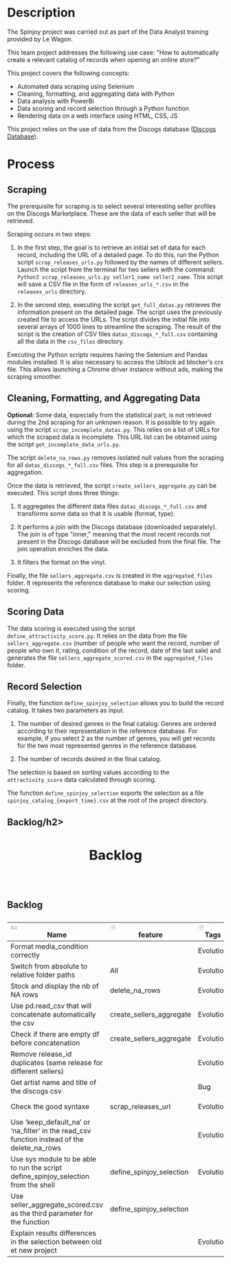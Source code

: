<h1>Description</h1>

<p> 
  The Spinjoy project was carried out as part of the Data Analyst training provided by Le Wagon. 
  
  This team project addresses the following use case: "How to automatically create a relevant catalog of records when opening an online store?"
  
  This project covers the following concepts:
</p>

<ul>
        <li>Automated data scraping using Selenium</li>
        <li>Cleaning, formatting, and aggregating data with Python</li>
        <li>Data analysis with PowerBi</li>
        <li>Data scoring and record selection through a Python function</li>
        <li>Rendering data on a web interface using HTML, CSS, JS</li>
</ul>

<p>
  This project relies on the use of data from the Discogs database (<a href="https://shorturl.at/goJRT">Discogs Database</a>).
    </p>

<h1>Process</h1>

<h2>Scraping</h2>

<p>
  The prerequisite for scraping is to select several interesting seller profiles on the Discogs Marketplace. These are the data of each seller that will be retrieved.

  Scraping occurs in two steps:
</p>
<ol>
  <li>
    <p>In the first step, the goal is to retrieve an initial set of data for each record, including the URL of a detailed page. To do this, run the Python script <code>scrap_releases_urls.py</code> followed by the names of different sellers. Launch the script from the terminal for two sellers with the command: <code>Python3 scrap_releases_urls.py seller1_name seller2_name</code>. This script will save a CSV file in the form of <code>releases_urls_*.csv</code> in the <code>releases_urls</code> directory.
    </p>
  </li>

  <li>
    <p>In the second step, executing the script <code>get_full_datas.py</code> retrieves the information present on the detailed page. The script uses the previously created file to access the URLs. The script divides the initial file into several arrays of 1000 lines to streamline the scraping. The result of the script is the creation of CSV files <code>datas_discogs_*_full.csv</code> containing all the data in the <code>csv_files</code> directory.
    </p>
  </li>
</ol>

<p>
  Executing the Python scripts requires having the Selenium and Pandas modules installed. It is also necessary to access the Ublock ad blocker's crx file. This allows launching a   Chrome driver instance without ads, making the scraping smoother.
</p>

<h2>Cleaning, Formatting, and Aggregating Data</h2>

<p>
  <strong>Optional:</strong> Some data, especially from the statistical part, is not retrieved during the 2nd scraping for an unknown reason. It is possible to try again using     the script <code>scrap_incomplete_datas.py</code>. This relies on a list of URLs for which the scraped data is incomplete. This URL list can be obtained using the script        <code>get_incomplete_data_urls.py</code>.

  The script <code>delete_na_rows.py</code> removes isolated null values from the scraping for all <code>datas_discogs_*_full.csv</code> files. This step is a prerequisite for     aggregation.

  Once the data is retrieved, the script <code>create_sellers_aggregate.py</code> can be executed. This script does three things:
</p>

<ol>
  <li>
    <p>It aggregates the different data files <code>datas_discogs_*_full.csv</code> and transforms some data so that it is usable (format, type).
      </p>
  </li>

  <li>
    <p>It performs a join with the Discogs database (downloaded separately). The join is of type "inner," meaning that the most recent records not present in the Discogs database       will be excluded from the final file. The join operation enriches the data.
    </p>
  </li>

  <li>
    <p>It filters the format on the vinyl.
    </p>
  </li>
</ol>

<p>
  Finally, the file <code>sellers_aggregate.csv</code> is created in the <code>aggregated_files</code> folder. It represents the reference database to make our selection using      scoring.
</p>

<h2>Scoring Data</h2>

<p> 
  The data scoring is executed using the script <code>define_attractivity_score.py</code>. It relies on the data from the file <code>sellers_aggregate.csv</code> (number of         people who want the record, number of people who own it, rating, condition of the record, date of the last sale) and generates the file         <code>sellers_aggregate_scored.csv</code> in the <code>aggregated_files</code> folder.
</p>

<h2>Record Selection</h2>

<p>
  Finally, the function <code>define_spinjoy_selection</code> allows you to build the record catalog. It takes two parameters as input.
</p>

<ol>
  <li>
    <p>
      The number of desired genres in the final catalog. Genres are ordered according to their representation in the reference database. For example, if you select 2 as the             number of genres, you will get records for the two most represented genres in the reference database.
    </p>
  </li>

  <li>
    <p>The number of records desired in the final catalog.
    </p>
  </li>
</ol>

<p>
  The selection is based on sorting values according to the <code>attractivity_score</code> data calculated through scoring.
</p>

<p>
    The function <code>define_spinjoy_selection</code> exports the selection as a file <code>spinjoy_catalog_{export_time}.csv</code> at the root of the project directory.
</p>

<h2>Backlog/h2>

<body><article id="fbef14c2-cd16-4e79-94ad-b22d0d620280" class="page sans"><header><h1 class="page-title">Backlog</h1><p class="page-description"></p></header><div class="page-body"><div id="ba33c08f-69e7-414f-9fb3-00a0bbf08f73" class="collection-content"><h4 class="collection-title">Backlog</h4><table class="collection-content"><thead><tr><th><span class="icon property-icon"><svg role="graphics-symbol" viewBox="0 0 16 16" style="width:14px;height:14px;display:block;fill:rgba(55, 53, 47, 0.45);flex-shrink:0" class="typesTitle"><path d="M0.637695 13.1914C1.0957 13.1914 1.32812 13 1.47852 12.5215L2.24414 10.3887H6.14746L6.90625 12.5215C7.05664 13 7.2959 13.1914 7.74707 13.1914C8.22559 13.1914 8.5332 12.9043 8.5332 12.4531C8.5332 12.2891 8.50586 12.1523 8.44434 11.9678L5.41602 3.79199C5.2041 3.21777 4.82129 2.9375 4.19922 2.9375C3.60449 2.9375 3.21484 3.21777 3.0166 3.78516L-0.0322266 12.002C-0.09375 12.1797 -0.121094 12.3232 -0.121094 12.4668C-0.121094 12.918 0.166016 13.1914 0.637695 13.1914ZM2.63379 9.12402L4.17871 4.68066H4.21973L5.76465 9.12402H2.63379ZM12.2793 13.2324C13.3115 13.2324 14.2891 12.6787 14.7129 11.8037H14.7402V12.5762C14.7471 12.9863 15.0273 13.2393 15.4238 13.2393C15.834 13.2393 16.1143 12.9795 16.1143 12.5215V8.00977C16.1143 6.49902 14.9658 5.52148 13.1543 5.52148C11.7666 5.52148 10.6592 6.08887 10.2695 6.99121C10.1943 7.15527 10.1533 7.3125 10.1533 7.46289C10.1533 7.81152 10.4062 8.04395 10.7686 8.04395C11.0215 8.04395 11.2129 7.94824 11.3496 7.73633C11.7529 6.99121 12.2861 6.65625 13.1064 6.65625C14.0977 6.65625 14.6992 7.20996 14.6992 8.1123V8.67285L12.5664 8.7959C10.7686 8.8916 9.77734 9.69824 9.77734 11.0107C9.77734 12.3369 10.8096 13.2324 12.2793 13.2324ZM12.6621 12.1387C11.8008 12.1387 11.2129 11.667 11.2129 10.9561C11.2129 10.2725 11.7598 9.82129 12.7578 9.75977L14.6992 9.62988V10.3203C14.6992 11.3457 13.7969 12.1387 12.6621 12.1387Z"></path></svg></span>Name</th><th><span class="icon property-icon"><svg role="graphics-symbol" viewBox="0 0 16 16" style="width:14px;height:14px;display:block;fill:rgba(55, 53, 47, 0.45);flex-shrink:0" class="typesMultipleSelect"><path d="M1.91602 4.83789C2.44238 4.83789 2.87305 4.40723 2.87305 3.87402C2.87305 3.34766 2.44238 2.91699 1.91602 2.91699C1.38281 2.91699 0.952148 3.34766 0.952148 3.87402C0.952148 4.40723 1.38281 4.83789 1.91602 4.83789ZM5.1084 4.52344H14.3984C14.7607 4.52344 15.0479 4.23633 15.0479 3.87402C15.0479 3.51172 14.7607 3.22461 14.3984 3.22461H5.1084C4.74609 3.22461 4.45898 3.51172 4.45898 3.87402C4.45898 4.23633 4.74609 4.52344 5.1084 4.52344ZM1.91602 9.03516C2.44238 9.03516 2.87305 8.60449 2.87305 8.07129C2.87305 7.54492 2.44238 7.11426 1.91602 7.11426C1.38281 7.11426 0.952148 7.54492 0.952148 8.07129C0.952148 8.60449 1.38281 9.03516 1.91602 9.03516ZM5.1084 8.7207H14.3984C14.7607 8.7207 15.0479 8.43359 15.0479 8.07129C15.0479 7.70898 14.7607 7.42188 14.3984 7.42188H5.1084C4.74609 7.42188 4.45898 7.70898 4.45898 8.07129C4.45898 8.43359 4.74609 8.7207 5.1084 8.7207ZM1.91602 13.2324C2.44238 13.2324 2.87305 12.8018 2.87305 12.2686C2.87305 11.7422 2.44238 11.3115 1.91602 11.3115C1.38281 11.3115 0.952148 11.7422 0.952148 12.2686C0.952148 12.8018 1.38281 13.2324 1.91602 13.2324ZM5.1084 12.918H14.3984C14.7607 12.918 15.0479 12.6309 15.0479 12.2686C15.0479 11.9062 14.7607 11.6191 14.3984 11.6191H5.1084C4.74609 11.6191 4.45898 11.9062 4.45898 12.2686C4.45898 12.6309 4.74609 12.918 5.1084 12.918Z"></path></svg></span>feature</th><th><span class="icon property-icon"><svg role="graphics-symbol" viewBox="0 0 16 16" style="width:14px;height:14px;display:block;fill:rgba(55, 53, 47, 0.45);flex-shrink:0" class="typesMultipleSelect"><path d="M1.91602 4.83789C2.44238 4.83789 2.87305 4.40723 2.87305 3.87402C2.87305 3.34766 2.44238 2.91699 1.91602 2.91699C1.38281 2.91699 0.952148 3.34766 0.952148 3.87402C0.952148 4.40723 1.38281 4.83789 1.91602 4.83789ZM5.1084 4.52344H14.3984C14.7607 4.52344 15.0479 4.23633 15.0479 3.87402C15.0479 3.51172 14.7607 3.22461 14.3984 3.22461H5.1084C4.74609 3.22461 4.45898 3.51172 4.45898 3.87402C4.45898 4.23633 4.74609 4.52344 5.1084 4.52344ZM1.91602 9.03516C2.44238 9.03516 2.87305 8.60449 2.87305 8.07129C2.87305 7.54492 2.44238 7.11426 1.91602 7.11426C1.38281 7.11426 0.952148 7.54492 0.952148 8.07129C0.952148 8.60449 1.38281 9.03516 1.91602 9.03516ZM5.1084 8.7207H14.3984C14.7607 8.7207 15.0479 8.43359 15.0479 8.07129C15.0479 7.70898 14.7607 7.42188 14.3984 7.42188H5.1084C4.74609 7.42188 4.45898 7.70898 4.45898 8.07129C4.45898 8.43359 4.74609 8.7207 5.1084 8.7207ZM1.91602 13.2324C2.44238 13.2324 2.87305 12.8018 2.87305 12.2686C2.87305 11.7422 2.44238 11.3115 1.91602 11.3115C1.38281 11.3115 0.952148 11.7422 0.952148 12.2686C0.952148 12.8018 1.38281 13.2324 1.91602 13.2324ZM5.1084 12.918H14.3984C14.7607 12.918 15.0479 12.6309 15.0479 12.2686C15.0479 11.9062 14.7607 11.6191 14.3984 11.6191H5.1084C4.74609 11.6191 4.45898 11.9062 4.45898 12.2686C4.45898 12.6309 4.74609 12.918 5.1084 12.918Z"></path></svg></span>Tags</th><th><span class="icon property-icon"><svg role="graphics-symbol" viewBox="0 0 16 16" style="width:14px;height:14px;display:block;fill:rgba(55, 53, 47, 0.45);flex-shrink:0" class="typesStatus"><path d="M8.75488 1.02344C8.75488 0.613281 8.41309 0.264648 8.00293 0.264648C7.59277 0.264648 7.25098 0.613281 7.25098 1.02344V3.11523C7.25098 3.51855 7.59277 3.86719 8.00293 3.86719C8.41309 3.86719 8.75488 3.51855 8.75488 3.11523V1.02344ZM3.91504 5.0293C4.20215 5.31641 4.69434 5.32324 4.97461 5.03613C5.26855 4.74902 5.26855 4.25684 4.98145 3.96973L3.53906 2.52051C3.25195 2.2334 2.7666 2.21973 2.47949 2.50684C2.19238 2.79395 2.18555 3.28613 2.47266 3.57324L3.91504 5.0293ZM10.9629 4.01758C10.6826 4.30469 10.6826 4.79688 10.9697 5.08398C11.2568 5.37109 11.749 5.36426 12.0361 5.07715L13.4854 3.62793C13.7725 3.34082 13.7725 2.84863 13.4785 2.55469C13.1982 2.27441 12.7061 2.27441 12.4189 2.56152L10.9629 4.01758ZM15.0234 8.78906C15.4336 8.78906 15.7822 8.44727 15.7822 8.03711C15.7822 7.62695 15.4336 7.28516 15.0234 7.28516H12.9385C12.5283 7.28516 12.1797 7.62695 12.1797 8.03711C12.1797 8.44727 12.5283 8.78906 12.9385 8.78906H15.0234ZM0.975586 7.28516C0.56543 7.28516 0.223633 7.62695 0.223633 8.03711C0.223633 8.44727 0.56543 8.78906 0.975586 8.78906H3.07422C3.48438 8.78906 3.83301 8.44727 3.83301 8.03711C3.83301 7.62695 3.48438 7.28516 3.07422 7.28516H0.975586ZM12.0361 10.9902C11.749 10.71 11.2568 10.71 10.9629 10.9971C10.6826 11.2842 10.6826 11.7764 10.9697 12.0635L12.4258 13.5127C12.7129 13.7998 13.2051 13.793 13.4922 13.5059C13.7793 13.2256 13.7725 12.7266 13.4854 12.4395L12.0361 10.9902ZM2.52051 12.4395C2.22656 12.7266 2.22656 13.2188 2.50684 13.5059C2.79395 13.793 3.28613 13.7998 3.57324 13.5127L5.02246 12.0703C5.31641 11.7832 5.31641 11.291 5.03613 11.0039C4.74902 10.7168 4.25684 10.71 3.96973 10.9971L2.52051 12.4395ZM8.75488 12.9658C8.75488 12.5557 8.41309 12.207 8.00293 12.207C7.59277 12.207 7.25098 12.5557 7.25098 12.9658V15.0576C7.25098 15.4609 7.59277 15.8096 8.00293 15.8096C8.41309 15.8096 8.75488 15.4609 8.75488 15.0576V12.9658Z"></path></svg></span>Status</th></tr></thead><tbody><tr id="83e2c397-b588-446c-8501-d9ecb75eb9cd"><td class="cell-title">Format media_condition correctly</td><td class="cell-[NW="></td><td class="cell-bRhj"><span class="selected-value select-value-color-yellow">Evolution</span></td><td class="cell-ZqYV"><span class="status-value"><div class="status-dot"></div>Not started</span></td></tr><tr id="7ef44683-5746-459a-84fc-d92a131e3e46"><td class="cell-title">Switch from absolute to relative folder paths</td><td class="cell-[NW="><span class="selected-value">All</span></td><td class="cell-bRhj"><span class="selected-value select-value-color-yellow">Evolution</span></td><td class="cell-ZqYV"><span class="status-value"><div class="status-dot"></div>Not started</span></td></tr><tr id="3a7f12bb-07be-49e5-a4ee-2a8ed9bef85e"><td class="cell-title">Stock and display the nb of NA rows</td><td class="cell-[NW="><span class="selected-value">delete_na_rows</span></td><td class="cell-bRhj"><span class="selected-value select-value-color-yellow">Evolution</span></td><td class="cell-ZqYV"><span class="status-value"><div class="status-dot"></div>Not started</span></td></tr><tr id="671865e9-c4c1-4f56-8745-3fcf60f28204"><td class="cell-title">Use pd.read_csv that will concatenate automatically the csv</td><td class="cell-[NW="><span class="selected-value select-value-color-orange">create_sellers_aggregate</span></td><td class="cell-bRhj"><span class="selected-value select-value-color-yellow">Evolution</span></td><td class="cell-ZqYV"><span class="status-value"><div class="status-dot"></div>Not started</span></td></tr><tr id="ad25882f-614b-4212-bd83-bf721eafc7e5"><td class="cell-title">Check if there are empty df before concatenation</td><td class="cell-[NW="><span class="selected-value select-value-color-orange">create_sellers_aggregate</span></td><td class="cell-bRhj"><span class="selected-value select-value-color-yellow">Evolution</span></td><td class="cell-ZqYV"><span class="status-value"><div class="status-dot"></div>Not started</span></td></tr><tr id="cb90ec6e-d4dd-4298-bdf0-7fb9e5365179"><td class="cell-title">Remove release_id duplicates (same release for different sellers)</td><td class="cell-[NW="></td><td class="cell-bRhj"><span class="selected-value select-value-color-yellow">Evolution</span></td><td class="cell-ZqYV"><span class="status-value"><div class="status-dot"></div>Not started</span></td></tr><tr id="839bff27-d575-441a-b446-3b5bed644080"><td class="cell-title">Get artist name and title of the discogs csv</td><td class="cell-[NW="></td><td class="cell-bRhj"><span class="selected-value select-value-color-purple">Bug</span></td><td class="cell-ZqYV"><span class="status-value select-value-color-green"><div class="status-dot status-dot-color-green"></div>Done</span></td></tr><tr id="75434bee-41ab-4247-80d8-483ffbdf4ee4"><td class="cell-title">Check the good syntaxe</td><td class="cell-[NW="><span class="selected-value select-value-color-blue">scrap_releases_url</span></td><td class="cell-bRhj"><span class="selected-value select-value-color-yellow">Evolution</span></td><td class="cell-ZqYV"><span class="status-value"><div class="status-dot"></div>Not started</span></td></tr><tr id="533eeb21-82d7-421b-a362-ab4e42958253"><td class="cell-title">Use ‘keep_default_na’ or ‘na_filter’ in the read_csv function instead of the delete_na_rows</td><td class="cell-[NW="></td><td class="cell-bRhj"><span class="selected-value select-value-color-yellow">Evolution</span></td><td class="cell-ZqYV"><span class="status-value"><div class="status-dot"></div>Not started</span></td></tr><tr id="2cd194ec-9e83-4975-9a17-f10dd582fb99"><td class="cell-title">Use sys module to be able to run the script define_spinjoy_selection from the shell</td><td class="cell-[NW="><span class="selected-value select-value-color-purple">define_spinjoy_selection</span></td><td class="cell-bRhj"><span class="selected-value select-value-color-yellow">Evolution</span></td><td class="cell-ZqYV"><span class="status-value"><div class="status-dot"></div>Not started</span></td></tr><tr id="4b3a97bb-cdf6-4c2f-a97f-64d221ed86cc"><td class="cell-title">Use seller_aggregate_scored.csv as the third parameter for the function</td><td class="cell-[NW="><span class="selected-value select-value-color-purple">define_spinjoy_selection</span></td><td class="cell-bRhj"></td><td class="cell-ZqYV"><span class="status-value"><div class="status-dot"></div>Not started</span></td></tr><tr id="4f04c8b3-60ce-4d4c-bcc2-f4984a344340"><td class="cell-title">Explain results differences in the selection between old et new project</td><td class="cell-[NW="></td><td class="cell-bRhj"><span class="selected-value select-value-color-yellow">Evolution</span></td><td class="cell-ZqYV"><span class="status-value"><div class="status-dot"></div>Not started</span></td></tr></tbody></table><br/><br/></div><p id="a0850ec6-997f-4ef3-a620-9bb350cdbf03" class="">
</p></div></article><span class="sans" style="font-size:14px;padding-top:2em"></span></body></html>


